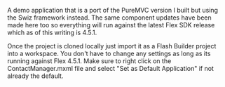 A demo application that is a port of the PureMVC version I built but using the Swiz 
framework instead. The same component updates have been made here too so everything 
will run against the latest Flex SDK release which as of this writing is 4.5.1.

Once the project is cloned locally just import it as a Flash Builder project into a 
workspace. You don't have to change any settings as long as its running against 
Flex 4.5.1. Make sure to right click on the ContactManager.mxml file and select 
"Set as Default Application" if not already the default.